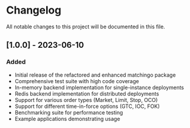 # Changelog

All notable changes to this project will be documented in this file.

## [1.0.0] - 2023-06-10

### Added
- Initial release of the refactored and enhanced matchingo package
- Comprehensive test suite with high code coverage
- In-memory backend implementation for single-instance deployments
- Redis backend implementation for distributed deployments
- Support for various order types (Market, Limit, Stop, OCO)
- Support for different time-in-force options (GTC, IOC, FOK)
- Benchmarking suite for performance testing
- Example applications demonstrating usage 